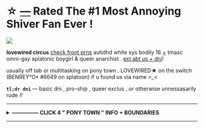 # ☆ [—](https://www.youtube.com/watch?v=UD7vpiKI5-Y) Rated The #1 Most Annoying Shiver Fan Ever !

![](https://cdn.wikimg.net/en/splatoonwiki/images/thumb/b/bb/Daybreaker_Anthem_PV_Art.png/800px-Daybreaker_Anthem_PV_Art.png?20231031000348)

__lovewired circus__ [check front prns](https://pluralkit.xyz/f/pnysa) autidhd white sys bodily 16 [+](https://pronouns.cc/@malewife) tmasc omni-gay aplatonic boygirl & queer anarchist . [ext abt us + dni](https://bundlrs.cc/artists)!

usually off tab or multitasking on pony town . LOVEWIRED★ on the switch (BENREY°O• #6649 on splatoon) if u found us via name >_<

**`tl;dr dni`** — basic dni , pro-ship , queer exclus , or otherwise unnessasarily rude *!!*

---

<details>
<summary> <b>————— CLICK 4 " PONY TOWN " INFO + BOUNDARIES </b> </summary>
<br>

hi we just like sitting and observing and getting our play time up for shits and giggles . generally dni if we don't know you + we don't share interests ; unless ur a sys / sourcemate , we'd probably be fine with interacting but we're socially awkward + anxious .

we're usually off tab doing something else .. or afk on our switch or smth .. whisper if u want us to see your message 4 sure ( if we have you friended dw we always check our personal chatlog , mainly 4 randos ! but we will check tab sooner if we see a whisper notification )

don't cuddle or hide unless c+h in name ; pls ask to cuddle or hide first if we're friends . we're going to ignore you if you have looking for rp on and we don't know you ; personal comfort , we don't rp & it makes us uncomfortable .

if you copy any of our skins we will hunt you for sport 😁 inspo ok to a certain degree ?? we hide freely , if u mildly annoy us u will be hidden ; like if u boop us repeatedly or purposely try to cover us .

we're always somewhere around the heart lake , southwest of the library , if u wanna find us ! *occasionally* at the library or our island .

**dumb discourse stuff :** shut up about touch triggers and touch discomforts go outside ppl have boundaries & trauma ( as an autistic person uncomfortable with random touch , including in social games we play , u don't dictate what im uncomfortable with )

</details>

---
